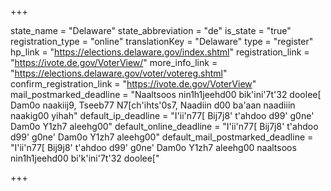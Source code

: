 +++

state_name = "Delaware"
state_abbreviation = "de"
is_state = "true"
registration_type = "online"
translationKey = "Delaware"
type = "register"
hp_link = "https://elections.delaware.gov/index.shtml"
registration_link = "https://ivote.de.gov/VoterView/"
more_info_link = "https://elections.delaware.gov/voter/votereg.shtml"
confirm_registration_link = "https://ivote.de.gov/VoterView"
mail_postmarked_deadline = "Naaltsoos nin1h1jeehd00 bik'ini'7t'32 doolee[ Dam0o naakiij9, Tseeb77 N7[ch'ihts'0s7, Naadiin d00 ba'aan naadiiin naakig00 yihah"
default_ip_deadline = "I'ii'n77[ Bij7j8' t'ahdoo d99' g0ne' Dam0o Y1zh7 aleehg00"
default_online_deadline = "I'ii'n77[ Bij7j8' t'ahdoo d99' g0ne' Dam0o Y1zh7 aleehg00"
default_mail_postmarked_deadline = "I'ii'n77[ Bij9j8' t'ahdoo d99' g0ne' Dam0o Y1zh7 aleehg00 naaltsoos nin1h1jeehd00 bi'k'ini'7t'32 doolee["

+++
